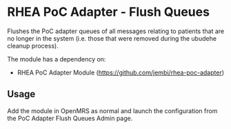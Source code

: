 RHEA PoC Adapter - Flush Queues
===============================

Flushes the PoC adapter queues of all messages relating to patients that are no longer in the system (i.e. those that were removed during the ubudehe cleanup process).

The module has a dependency on:
* RHEA PoC Adapter Module (https://github.com/jembi/rhea-poc-adapter)

Usage
-----
Add the module in OpenMRS as normal and launch the configuration from the PoC Adapter Flush Queues Admin page.
